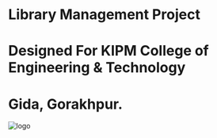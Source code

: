 # Library Management Project 
# Designed For KIPM College of Engineering & Technology
# Gida, Gorakhpur.
![logo](https://github.com/atmadevrt99/Library/assets/98793057/50729d41-9999-48ed-86ef-9409fb7627a4)

